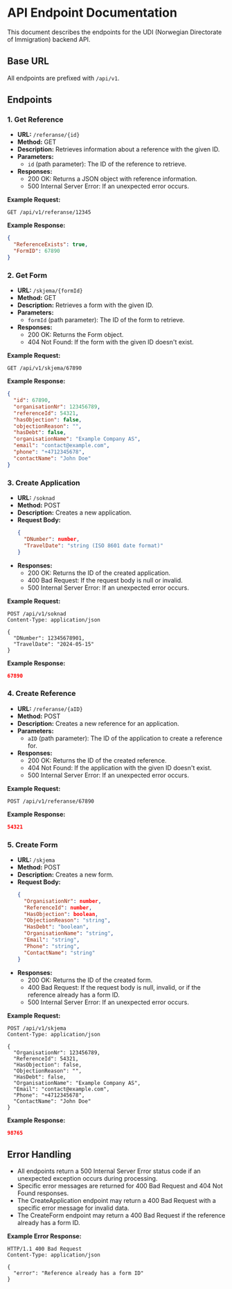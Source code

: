 # API Endpoint Documentation

This document describes the endpoints for the UDI (Norwegian Directorate of Immigration) backend API.

## Base URL

All endpoints are prefixed with `/api/v1`.

## Endpoints

### 1. Get Reference

- **URL:** `/referanse/{id}`
- **Method:** GET
- **Description:** Retrieves information about a reference with the given ID.
- **Parameters:**
  - `id` (path parameter): The ID of the reference to retrieve.
- **Responses:**
  - 200 OK: Returns a JSON object with reference information.
  - 500 Internal Server Error: If an unexpected error occurs.

**Example Request:**
```
GET /api/v1/referanse/12345
```

**Example Response:**
```json
{
  "ReferenceExists": true,
  "FormID": 67890
}
```

### 2. Get Form

- **URL:** `/skjema/{formId}`
- **Method:** GET
- **Description:** Retrieves a form with the given ID.
- **Parameters:**
  - `formId` (path parameter): The ID of the form to retrieve.
- **Responses:**
  - 200 OK: Returns the Form object.
  - 404 Not Found: If the form with the given ID doesn't exist.

**Example Request:**
```
GET /api/v1/skjema/67890
```

**Example Response:**
```json
{
  "id": 67890,
  "organisationNr": 123456789,
  "referenceId": 54321,
  "hasObjection": false,
  "objectionReason": "",
  "hasDebt": false,
  "organisationName": "Example Company AS",
  "email": "contact@example.com",
  "phone": "+4712345678",
  "contactName": "John Doe"
}
```

### 3. Create Application

- **URL:** `/soknad`
- **Method:** POST
- **Description:** Creates a new application.
- **Request Body:**
  ```json
  {
    "DNumber": number,
    "TravelDate": "string (ISO 8601 date format)"
  }
  ```
- **Responses:**
  - 200 OK: Returns the ID of the created application.
  - 400 Bad Request: If the request body is null or invalid.
  - 500 Internal Server Error: If an unexpected error occurs.

**Example Request:**
```http
POST /api/v1/soknad
Content-Type: application/json

{
  "DNumber": 12345678901,
  "TravelDate": "2024-05-15"
}
```

**Example Response:**
```json
67890
```

### 4. Create Reference

- **URL:** `/referanse/{aID}`
- **Method:** POST
- **Description:** Creates a new reference for an application.
- **Parameters:**
  - `aID` (path parameter): The ID of the application to create a reference for.
- **Responses:**
  - 200 OK: Returns the ID of the created reference.
  - 404 Not Found: If the application with the given ID doesn't exist.
  - 500 Internal Server Error: If an unexpected error occurs.

**Example Request:**
```
POST /api/v1/referanse/67890
```

**Example Response:**
```json
54321
```

### 5. Create Form

- **URL:** `/skjema`
- **Method:** POST
- **Description:** Creates a new form.
- **Request Body:**
  ```json
  {
    "OrganisationNr": number,
    "ReferenceId": number,
    "HasObjection": boolean,
    "ObjectionReason": "string",
    "HasDebt": "boolean",
    "OrganisationName": "string",
    "Email": "string",
    "Phone": "string",
    "ContactName": "string"
  }
  ```
- **Responses:**
  - 200 OK: Returns the ID of the created form.
  - 400 Bad Request: If the request body is null, invalid, or if the reference already has a form ID.
  - 500 Internal Server Error: If an unexpected error occurs.

**Example Request:**
```http
POST /api/v1/skjema
Content-Type: application/json

{
  "OrganisationNr": 123456789,
  "ReferenceId": 54321,
  "HasObjection": false,
  "ObjectionReason": "",
  "HasDebt": false,
  "OrganisationName": "Example Company AS",
  "Email": "contact@example.com",
  "Phone": "+4712345678",
  "ContactName": "John Doe"
}
```

**Example Response:**
```json
98765
```

## Error Handling

- All endpoints return a 500 Internal Server Error status code if an unexpected exception occurs during processing.
- Specific error messages are returned for 400 Bad Request and 404 Not Found responses.
- The CreateApplication endpoint may return a 400 Bad Request with a specific error message for invalid data.
- The CreateForm endpoint may return a 400 Bad Request if the reference already has a form ID.

**Example Error Response:**
```http
HTTP/1.1 400 Bad Request
Content-Type: application/json

{
  "error": "Reference already has a form ID"
}
```
